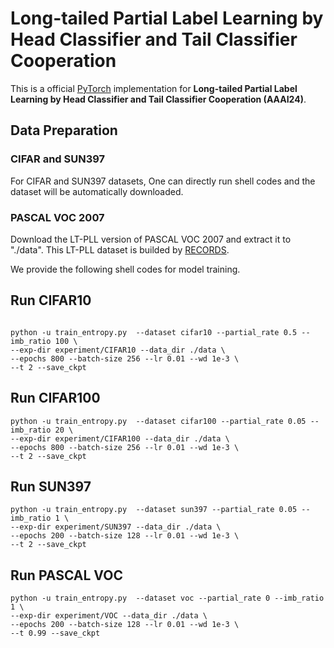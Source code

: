 # Long-tailed Partial Label Learning by Head Classifier and Tail Classifier Cooperation

This is a official [PyTorch](http://pytorch.org) implementation for **Long-tailed Partial Label Learning by Head Classifier and Tail Classifier Cooperation (AAAI24)**. 


## Data Preparation
### CIFAR and SUN397
For CIFAR and SUN397 datasets, One can directly run shell codes and the dataset will be automatically downloaded.
### PASCAL VOC 2007
Download the LT-PLL version of PASCAL VOC 2007 and extract it to "./data". This LT-PLL dataset is builded by [RECORDS](https://github.com/MediaBrain-SJTU/RECORDS-LTPLL). 



We provide the following shell codes for model training.
## Run CIFAR10
```shell

python -u train_entropy.py  --dataset cifar10 --partial_rate 0.5 --imb_ratio 100 \
--exp-dir experiment/CIFAR10 --data_dir ./data \
--epochs 800 --batch-size 256 --lr 0.01 --wd 1e-3 \
--t 2 --save_ckpt

```

## Run CIFAR100
```shell
python -u train_entropy.py  --dataset cifar100 --partial_rate 0.05 --imb_ratio 20 \
--exp-dir experiment/CIFAR100 --data_dir ./data \
--epochs 800 --batch-size 256 --lr 0.01 --wd 1e-3 \
--t 2 --save_ckpt
```

## Run SUN397
```shell
python -u train_entropy.py  --dataset sun397 --partial_rate 0.05 --imb_ratio 1 \
--exp-dir experiment/SUN397 --data_dir ./data \
--epochs 200 --batch-size 128 --lr 0.01 --wd 1e-3 \
--t 2 --save_ckpt
```

## Run PASCAL VOC
```shell
python -u train_entropy.py  --dataset voc --partial_rate 0 --imb_ratio 1 \
--exp-dir experiment/VOC --data_dir ./data \
--epochs 200 --batch-size 128 --lr 0.01 --wd 1e-3 \
--t 0.99 --save_ckpt
```

